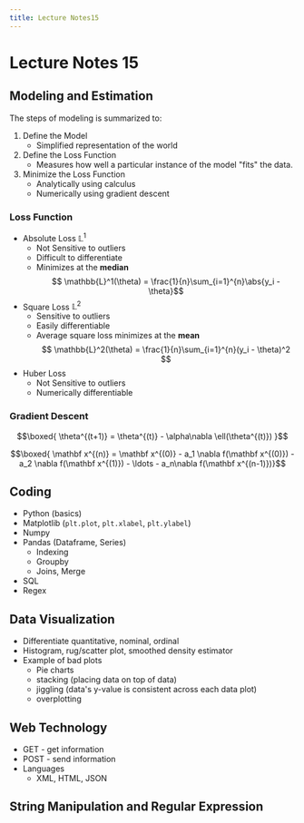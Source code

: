 ```yaml
---
title: Lecture Notes15
---
```

# Lecture Notes 15

## Modeling and Estimation
The steps of modeling is summarized to:

1. Define the Model
    * Simplified representation of the world
2. Define the Loss Function
    * Measures how well a particular instance of the model "fits" the data.
3. Minimize the Loss Function
    * Analytically using calculus
    * Numerically using gradient descent

### Loss Function

* Absolute Loss $\mathbb{L}^1$
    * Not Sensitive to outliers
    * Difficult to differentiate
    * Minimizes at the **median**
    $$ \mathbb{L}^1(\theta) = \frac{1}{n}\sum_{i=1}^{n}\abs{y_i - \theta}$$
* Square Loss $\mathbb{L}^2$
    * Sensitive to outliers
    * Easily differentiable
    * Average square loss minimizes at the **mean**
    $$ \mathbb{L}^2(\theta) = \frac{1}{n}\sum_{i=1}^{n}(y_i - \theta)^2 $$
* Huber Loss 
    * Not Sensitive to outliers
    * Numerically differentiable

### Gradient Descent

$$\boxed{ \theta^{(t+1)} = \theta^{(t)} - \alpha\nabla \ell(\theta^{(t)}) }$$

$$\boxed{ \mathbf x^{(n)} =  \mathbf x^{(0)} - a_1 \nabla f(\mathbf x^{(0)}) - a_2 \nabla f(\mathbf x^{(1)}) - \ldots - a_n\nabla f(\mathbf x^{(n-1)})}$$

## Coding

* Python (basics)
* Matplotlib (`plt.plot`, `plt.xlabel`, `plt.ylabel`)
* Numpy
* Pandas (Dataframe, Series)
    * Indexing
    * Groupby
    * Joins, Merge
* SQL
* Regex

## Data Visualization

* Differentiate quantitative, nominal, ordinal
* Histogram, rug/scatter plot, smoothed density estimator
* Example of bad plots
    * Pie charts
    * stacking (placing data on top of data)
    * jiggling (data's y-value is consistent across each data plot)
    * overplotting

## Web Technology
* GET - get information
* POST - send information
* Languages
    * XML, HTML, JSON

## String Manipulation and Regular Expression